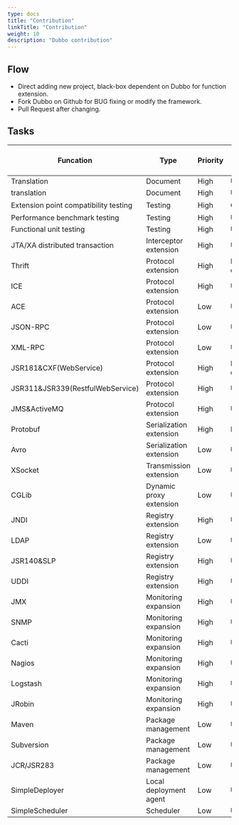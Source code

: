 ```yaml
---
type: docs
title: "Contribution"
linkTitle: "Contribution"
weight: 10
description: "Dubbo contribution"
---
```



## Flow

* Direct adding new project, black-box dependent on Dubbo for function extension.
* Fork Dubbo on Github for BUG fixing or modify the framework.
* Pull Request after changing.

## Tasks

Funcation  | Type | Priority | Status | Claimer | Plan complete time | progress
------------- | ------------- | ------------- | ------------- | ------------- | ------------- | -------------
<Use Guideline> Translation | Document | High | Unclaimed | Pending | Pending | 0%
<Developing Guideline> translation |Document | High | Unclaimed | Pending | Pending |0%
Extension point compatibility testing |Testing | High | Claimed | 罗立树 | Pending | 0%
Performance benchmark testing | Testing | High | Unclaimed | Pending | Pending | 0%
Functional unit testing | Testing | High | Unclaimed | Pending | Pending | 0%
JTA/XA distributed transaction | Interceptor extension | High | Unclaimed | Pending | Pending | 0%
Thrift | Protocol extension | High | Developing done | 闾刚 | 2012-04-27 | 90%
ICE | Protocol extension | High | Unclaimed | Pending | Pending | 0%
ACE | Protocol extension | Low | Unclaimed | Pending | Pending | 0%
JSON-RPC | Protocol extension | Low | Unclaimed | Pending | Pending | 0%
XML-RPC | Protocol extension | Low | Unclaimed | Pending | Pending | 0%
JSR181&CXF(WebService) | Protocol extension | High | Developing done | 白文志 | 2012-04-27 | 90%
JSR311&JSR339(RestfulWebService) | Protocol extension | High | Unclaimed | Pending | Pending | 0%
JMS&ActiveMQ | Protocol extension | High | Unclaimed | Pending | Pending | 0%
Protobuf | Serialization extension | High | Researching | 朱启恒 | 2012-02-30 | 20%
Avro | Serialization extension | Low | Unclaimed | Pending | Pending | 0%
XSocket | Transmission extension | Low | Unclaimed | Pending | Pending | 0%
CGLib | Dynamic proxy extension | Low | Unclaimed | Pending | Pending | 0%
JNDI | Registry extension | High | Unclaimed | Pending | Pending | 0%
LDAP | Registry extension | Low | Unclaimed | Pending | Pending | 0%
JSR140&SLP | Registry extension | High | Unclaimed | Pending | Pending | 0%
UDDI | Registry extension | High | Unclaimed | Pending | Pending | 0%
JMX | Monitoring expansion | High | Unclaimed | Pending | Pending | 0%
SNMP | Monitoring expansion | High | Unclaimed | Pending | Pending | 0%
Cacti | Monitoring expansion | High | Unclaimed | Pending | Pending | 0%
Nagios | Monitoring expansion | High | Unclaimed | Pending | Pending | 0%
Logstash | Monitoring expansion | High | Unclaimed | Pending | Pending | 0%
JRobin | Monitoring expansion | High | Unclaimed | Pending | Pending | 0%
Maven | Package management | Low | Unclaimed | Pending | Pending | 0%
Subversion | Package management | Low | Unclaimed | Pending | Pending | 0%
JCR/JSR283 | Package management | Low | Unclaimed | Pending | Pending | 0%
SimpleDeployer | Local deployment agent | Low | Unclaimed | Pending | Pending | 0%
SimpleScheduler | Scheduler | Low | Unclaimed | Pending | Pending | 0%
